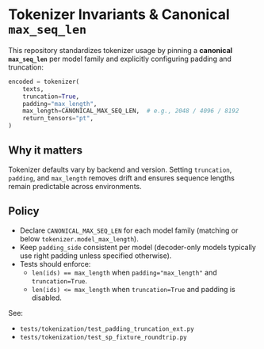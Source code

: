 # Tokenizer Invariants & Canonical `max_seq_len`

This repository standardizes tokenizer usage by pinning a **canonical `max_seq_len`** per model family and explicitly configuring padding and truncation:

```python
encoded = tokenizer(
    texts,
    truncation=True,
    padding="max_length",
    max_length=CANONICAL_MAX_SEQ_LEN,  # e.g., 2048 / 4096 / 8192
    return_tensors="pt",
)
```

## Why it matters

Tokenizer defaults vary by backend and version. Setting `truncation`, `padding`, and `max_length` removes drift and ensures sequence lengths remain predictable across environments.

## Policy

- Declare `CANONICAL_MAX_SEQ_LEN` for each model family (matching or below `tokenizer.model_max_length`).
- Keep `padding_side` consistent per model (decoder-only models typically use right padding unless specified otherwise).
- Tests should enforce:
  - `len(ids) == max_length` when `padding="max_length"` and `truncation=True`.
  - `len(ids) <= max_length` when `truncation=True` and padding is disabled.

See:
- `tests/tokenization/test_padding_truncation_ext.py`
- `tests/tokenization/test_sp_fixture_roundtrip.py`
